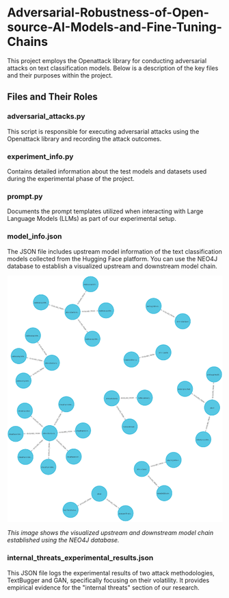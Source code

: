 # Adversarial-Robustness-of-Open-source-AI-Models-and-Fine-Tuning-Chains

This project employs the Openattack library for conducting adversarial attacks on text classification models. Below is a description of the key files and their purposes within the project.
## Files and Their Roles
### adversarial_attacks.py
This script is responsible for executing adversarial attacks using the Openattack library and recording the attack outcomes.
### experiment_info.py
Contains detailed information about the test models and datasets used during the experimental phase of the project.
### prompt.py
Documents the prompt templates utilized when interacting with Large Language Models (LLMs) as part of our experimental setup.
### model_info.json
The JSON file includes upstream model information of the text classification models collected from the Hugging Face platform. You can use the NEO4J database to establish a visualized upstream and downstream model chain.

![Model Chain Visualization](graph.png)

*This image shows the visualized upstream and downstream model chain established using the NEO4J database.*
### internal_threats_experimental_results.json
This JSON file logs the experimental results of two attack methodologies, TextBugger and GAN, specifically focusing on their volatility. It provides empirical evidence for the "internal threats" section of our research.
 
